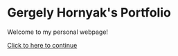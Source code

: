 # Gergely Hornyak's Portfolio

Welcome to my personal webpage!

[Click to here to continue](introduction.html)
